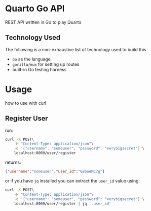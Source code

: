 # Quarto Go API
REST API written in Go to play Quarto

## Technology Used
The following is a non-exhaustive list of technology used to build this
- `Go` as the language
- `gorilla/mux` for setting up routes
- built-in Go testing harness

# Usage
how to use with curl

## Register User
run:
```bash
curl -X POST\
	-H "Content-Type: application/json"\
	-d '{"username": "someuser", "password": "verybigsecret"}'\
	localhost:8000/user/register
```

returns:
```json
{"username":"someuser","user_id":"G8boeMc7g"}
```

or if you have `jq` installed you can extract the `user_id` value using:
```bash
curl -X POST\
	-H "Content-Type: application/json"\
	-d '{"username": "someuser", "password": "verybigsecret"}'\
	localhost:8000/user/register | jq '.user_id'
```

